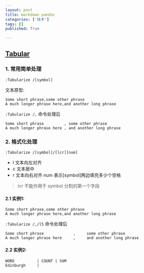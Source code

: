 ```yaml
---
layout: post
title: markdown pandoc
categories: ['技术']
tags: []
published: True

---
```


[Tabular](https://github.com/godlygeek/tabular)
-----------------------------------------------

### 1. 常用简单处理

`:Tabularize /[symbol]`

文本原型:

    Some short phrase,some other phrase
    A much longer phrase here,and another long phrase

`:Tabularize /,` 命令处理后

    Some short phrase         , some other phrase
    A much longer phrase here , and another long phrase

### 2. 格式化处理

`:Tabularize /[symbol]/[lcr][num]`

-   l 文本向左对齐
-   c 文本居中
-   r 文本向右对齐 num 表示[symbol]两边填充多少个空格

> lcr 不能作用于 symbol 分割的第一个字段

#### 2.1 实例1:

    Some short phrase,some other phrase
    A much longer phrase here,and another long phrase

`:Tabularize /,/l5` 命令处理后

    Some short phrase             ,     some other phrase
    A much longer phrase here     ,     and another long phrase

#### 2.2 实例2:

    WORD          | COUNT | SUM      
    Edinburgh     | 
    